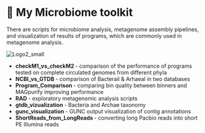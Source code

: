 # 🦠 My Microbiome toolkit
There are scripts for microbiome analysis, metagenome assembly pipelines, and visualization of results of programs, which are commonly used in metagenome analysis. 

![Logo2_small](https://github.com/Chartiza/Microbiome/assets/15068419/13777084-de09-4425-9fd5-d9be715c548a)

- <b> checkM1_vs_checkM2 </b> - comparison of the performance of programs tested on complete circulated genomes from different phyla <br>
- <b> NCBI_vs_GTDB </b> - comparison of Bacterail & Arhaeal in two databases <br>
- <b> Program_Comparison </b> - comparing bin quality between binners and MAGpurify improving performance <br>
- <b> RAD </b> - exploratory metagenomic analysis scripts <br>
- <b> gtdb_vizualization </b> - Bacteria and Archae taxonomy <br>
- <b> gunc_visualization </b> - GUNC output visualization of contig annotations <br>
- <b> ShortReads_from_LongReads </b> - converting long Pacbio reads into short PE Illumina reads <br>

